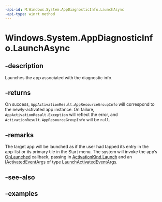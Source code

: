 ```yaml
---
-api-id: M:Windows.System.AppDiagnosticInfo.LaunchAsync
-api-type: winrt method
---
```


<!-- Method syntax.
public IAsyncOperation<AppActivationResult> AppDiagnosticInfo.LaunchAsync()
-->

# Windows.System.AppDiagnosticInfo.LaunchAsync

## -description
Launches the app associated with the diagnostic info.

## -returns
On success, `AppActivationResult.AppResourceGroupInfo` will correspond to the newly-activated app instance.
On failure, `AppActivationResult.Exception` will reflect the error, and `ActivationResult.AppResourceGroupInfo` will be `null`.

## -remarks
The target app will be launched as if the user had tapped its entry in the app-list or its primary tile in the Start menu. The system will invoke the app’s [OnLaunched](/uwp/api/windows.ui.xaml.application.onlaunched#Windows_UI_Xaml_Application_OnLaunched_Windows_ApplicationModel_Activation_LaunchActivatedEventArgs_) callback, passing in [ActivationKind.Launch](/uwp/api/windows.applicationmodel.activation.activationkind) and an [IActivatedEventArgs](/uwp/api/windows.applicationmodel.activation.iactivatedeventargs) of type [LaunchActivatedEventArgs](/uwp/api/windows.applicationmodel.activation.launchactivatedeventargs).

## -see-also

## -examples
